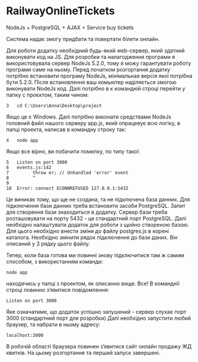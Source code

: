 # RailwayOnlineTickets
NodeJs + PostgreSQL + AJAX = Service buy tickets

Система надає змогу придбати та повертати білети онлайн.

Для роботи додатку необхідний будь-який web-сервер, який здатний виконувати код на JS. Для розробки та налагодження програми я використовувала сервер NodeJs 5.2.0, тому я можу гарантувати роботу програми саме на ньому. 
Перед початком розгортання додатку потрібно встановити програму NodeJs, мінімальная версія якої потрібна бути 5.2.0. Після встановлення ваш комьютер наділяється змогою виконувати NodeJs код. Далі потрібно в к командній строці перейти у папку с проєктом, таким чином:
```
3	cd C:\Users\Anna\Desktop\project
```
Якщо це є Windows.
Далі потрібно виконати средствами NodeJs головний файл нашого серверу app.js, який опрацевує всю логіку, в папці проекта, написав в командну строку так:
```
4	node app
```
Якщо все вірно, ви побачити помилку, по типу такої:
```
5	Listen on port 3000
6	events.js:142
7	      throw er; // Unhandled 'error' event
8	      ^
9	
10	Error: connect ECONNREFUSED 127.0.0.1:5432
```

Це виникає тому, що ще не создана, та не підключена база данних.
Для підключення бази данних треба встановити засоби PostgreSQL. Запит для створення бази знаходиться в додатку. Сервер бази треба розташовувати на порту 5432 - це стандартний порт PostgreSQL. Далі необхідно налаштувати додаток для роботи з щойно створеною базою. Для цього необхідно внести зміни до файлу postgres.js в корені каталога. Необхідно змінити рядок підключення до бази даних. Він описаний у 3 рядку цього файлу. 

Тепер, коли база готова ми повинні знову підключитися там ж самим способом, з використанням команди:
```
node app
```
находячись у папці з проектом, як описанно вище.
Все! В команднії строці повинно з’явитися повідомлення:
```
Listen on port 3000
```

Яке означатиме, що додаток успішно запушений - сервер слухає порт 3000 (стандартний порт для розробки)
Далі необхідно запустити любий браузер, та набрати в ньому адресу:
```
localhost:3000
```
В робочій області браузера повинен з’явитися сайт онлайн продажу ЖД квитків.
На цьому розгортання та перший запуск завершені.
